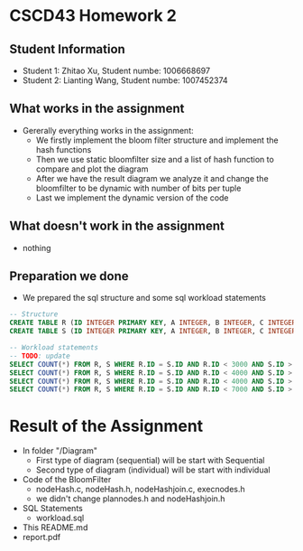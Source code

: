 # CSCD43 Homework 2

## Student Information
- Student 1: Zhitao Xu, Student numbe: 1006668697
- Student 2: Lianting Wang, Student numbe: 1007452374

## What works in the assignment
- Gererally everything works in the assignment:
    - We firstly implement the bloom filter structure and implement the hash functions
    - Then we use static bloomfilter size and a list of hash function to compare and plot the diagram
    - After we have the result diagram we analyze it and change the bloomfilter to be dynamic with number of bits per tuple
    - Last we implement the dynamic version of the code

## What doesn't work in the assignment
- nothing 

## Preparation we done
- We prepared the sql structure and some sql workload statements
```sql
-- Structure
CREATE TABLE R (ID INTEGER PRIMARY KEY, A INTEGER, B INTEGER, C INTEGER);
CREATE TABLE S (ID INTEGER PRIMARY KEY, A INTEGER, B INTEGER, C INTEGER);

-- Workload statements
-- TODO: update
SELECT COUNT(*) FROM R, S WHERE R.ID = S.ID AND R.ID < 3000 AND S.ID > 1000;
SELECT COUNT(*) FROM R, S WHERE R.ID = S.ID AND R.ID < 4000 AND S.ID > 2000;
SELECT COUNT(*) FROM R, S WHERE R.ID = S.ID AND R.ID < 4000 AND S.ID > 1000;
SELECT COUNT(*) FROM R, S WHERE R.ID = S.ID AND R.ID < 7000 AND S.ID > 3000;
```

# Result of the Assignment 
- In folder "/Diagram"
    - First type of diagram (sequential) will be start with Sequential
    - Second type of diagram (individual) will be start with individual
- Code of the BloomFilter
    - nodeHash.c, nodeHash.h, nodeHashjoin.c, execnodes.h
    - we didn't change plannodes.h and nodeHashjoin.h
- SQL Statements
    - workload.sql
- This README.md
- report.pdf
